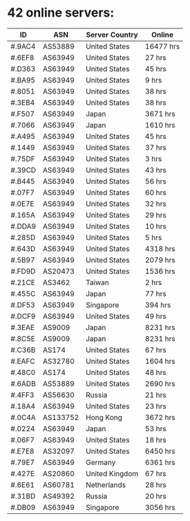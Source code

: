 # 42 online servers:

| ID | ASN | Server Country | Online |
| ------ | ------ | ------ | ------ |
| #.9AC4 | AS53889 | United States | 16477 hrs |
| #.6EF8 | AS63949 | United States | 27 hrs |
| #.D363 | AS63949 | United States | 45 hrs |
| #.BA95 | AS63949 | United States | 9 hrs |
| #.8051 | AS63949 | United States | 38 hrs |
| #.3EB4 | AS63949 | United States | 38 hrs |
| #.F507 | AS63949 | Japan | 3671 hrs |
| #.7066 | AS63949 | Japan | 1610 hrs |
| #.A495 | AS63949 | United States | 45 hrs |
| #.1449 | AS63949 | United States | 37 hrs |
| #.75DF | AS63949 | United States | 3 hrs |
| #.39CD | AS63949 | United States | 43 hrs |
| #.B445 | AS63949 | United States | 56 hrs |
| #.07F7 | AS63949 | United States | 60 hrs |
| #.0E7E | AS63949 | United States | 32 hrs |
| #.165A | AS63949 | United States | 29 hrs |
| #.DDA9 | AS63949 | United States | 10 hrs |
| #.285D | AS63949 | United States | 5 hrs |
| #.643D | AS63949 | United States | 4318 hrs |
| #.5B97 | AS63949 | United States | 2079 hrs |
| #.FD9D | AS20473 | United States | 1536 hrs |
| #.21CE | AS3462 | Taiwan | 2 hrs |
| #.455C | AS63949 | Japan | 77 hrs |
| #.DF53 | AS63949 | Singapore | 394 hrs |
| #.DCF9 | AS63949 | United States | 49 hrs |
| #.3EAE | AS9009 | Japan | 8231 hrs |
| #.8C5E | AS9009 | Japan | 8231 hrs |
| #.C36B | AS174 | United States | 67 hrs |
| #.EAFC | AS32780 | United States | 1604 hrs |
| #.48C0 | AS174 | United States | 48 hrs |
| #.6ADB | AS53889 | United States | 2690 hrs |
| #.4FF3 | AS56630 | Russia | 21 hrs |
| #.18A4 | AS63949 | United States | 23 hrs |
| #.0C4A | AS133752 | Hong Kong | 3672 hrs |
| #.0224 | AS63949 | Japan | 53 hrs |
| #.06F7 | AS63949 | United States | 18 hrs |
| #.E7E8 | AS32097 | United States | 6450 hrs |
| #.79E7 | AS63949 | Germany | 6361 hrs |
| #.427E | AS20860 | United Kingdom | 67 hrs |
| #.6E61 | AS60781 | Netherlands | 28 hrs |
| #.31BD | AS49392 | Russia | 20 hrs |
| #.DB09 | AS63949 | Singapore | 3056 hrs |

